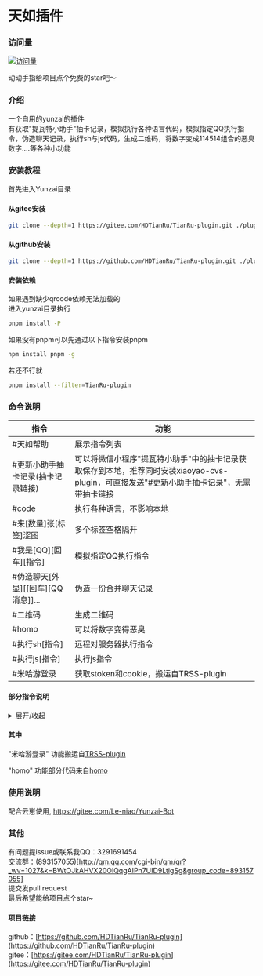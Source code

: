 # 天如插件

### 访问量

[![访问量](https://profile-counter.glitch.me/TianRu-plugin/count.svg)](https://github.com/HDTianRu/TianRu-plugin)

动动手指给项目点个免费的star吧～

### 介绍

一个自用的yunzai的插件  
有获取"提瓦特小助手"抽卡记录，模拟执行各种语言代码，模拟指定QQ执行指令，伪造聊天记录，执行sh与js代码，生成二维码，将数字变成114514组合的恶臭数字....等各种小功能

### 安装教程

首先进入Yunzai目录  

#### 从gitee安装
```bash
git clone --depth=1 https://gitee.com/HDTianRu/TianRu-plugin.git ./plugins/TianRu-plugin
```

#### 从github安装
```bash
git clone --depth=1 https://github.com/HDTianRu/TianRu-plugin.git ./plugins/TianRu-plugin
```

#### 安装依赖
如果遇到缺少qrcode依赖无法加载的  
进入yunzai目录执行  
```bash
pnpm install -P
```
如果没有pnpm可以先通过以下指令安装pnpm
```bash
npm install pnpm -g
```
若还不行就
```bash
pnpm install --filter=TianRu-plugin
```

### 命令说明

|指令|功能|
|-----|-----|
|#天如帮助|展示指令列表|
|#更新小助手抽卡记录(抽卡记录链接)|可以将微信小程序"提瓦特小助手"中的抽卡记录获取保存到本地，推荐同时安装xiaoyao-cvs-plugin，可直接发送"#更新小助手抽卡记录"，无需带抽卡链接|
|#code|执行各种语言，不影响本地|
|#来[数量]张[标签]涩图|多个标签空格隔开|
|#我是[QQ][回车][指令]|模拟指定QQ执行指令|
|#伪造聊天[外显][[回车][QQ 消息]]...|伪造一份合并聊天记录|
|#二维码|生成二维码|
|#homo|可以将数字变得恶臭|
|#执行sh[指令]|远程对服务器执行指令|
|#执行js[指令]|执行js指令|
|#米哈游登录|获取stoken和cookie，搬运自TRSS-plugin|

#### 部分指令说明

<details><summary>展开/收起</summary>

##### 目录

[更新小助手抽卡记录](#更新小助手抽卡记录)  
[伪造聊天](#伪造聊天)  

##### 更新小助手抽卡记录

(非必须)"更新提瓦特小助手抽卡记录" 功能推荐同时安装[xiaoyao-cvs-plugin](https://gitee.com/Ctrlcvs/xiaoyao-cvs-plugin.git)  
使用说明:  
若安装xiaoyao-cvs-plugin且绑定stoken，可直接发送"#更新小助手抽卡记录"  
或者可以在指令后跟上抽卡链接或发送指令后再发抽卡链接

##### 伪造聊天

使用说明:  
基本用法(多行文字中间加上"\n")
```
#伪造聊天
3291691454 鸡你太美
3291691454 你干嘛\n哎哟啊哈
```
若需伪造图片消息，消息格式为"pic[图片链接]"，示例如下
```
#伪造聊天
3291691454 无内鬼，来点魅魔渔网涩图
3291691454 pic[https://gchat.qpic.cn/gchatpic_new/0/0-0-147B03680B44751CB1FE3C66B930A054/0]
```
若需更改聊天记录卡片外显文字，只需在"#伪造聊天"后面加上即可(多行文字中间加上"\n")，示例如下(Tips:转发该聊天记录会导致外显失效)
```
#伪造聊天 老司机: 无内鬼，来点魅魔渔网涩图\n老司机: [图片]\n云: 好看，🐍了🥵🥵🥵
3291691454 你被骗了
```

</details>

#### 其中

"米哈游登录" 功能搬运自[TRSS-plugin](https://Yunzai.TRSS.me)  

"homo" 功能部分代码来自[homo](https://github.com/itorr/homo)  

### 使用说明
配合云崽使用, https://gitee.com/Le-niao/Yunzai-Bot

### 其他
有问题提issue或联系我QQ：3291691454  
交流群：(893157055)[http://qm.qq.com/cgi-bin/qm/qr?_wv=1027&k=BWtOJkAHVX20OlQqgAIPn7UID9LtigSg&group_code=893157055]  
提交发pull request  
最后希望能给项目点个star~

#### 项目链接
github：[https://github.com/HDTianRu/TianRu-plugin](https://github.com/HDTianRu/TianRu-plugin)  
gitee：[https://gitee.com/HDTianRu/TianRu-plugin](https://gitee.com/HDTianRu/TianRu-plugin)